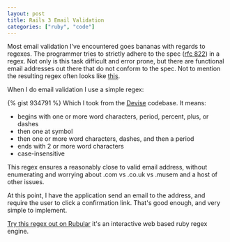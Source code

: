 ```yaml
---
layout: post
title: Rails 3 Email Validation
categories: ["ruby", "code"]
---
```


Most email validation I've encountered goes bananas with regards to regexes. The programmer tries to strictly adhere to the spec ([rfc 822](http://www.ietf.org/rfc/rfc0822.txt)) in a regex. Not only is this task difficult and error prone, but there are functional email addresses out there that do not conform to the spec. Not to mention the resulting regex often looks like [this](http://www.ex-parrot.com/pdw/Mail-RFC822-Address.html).

When I do email validation I use a simple regex:

{% gist 934791 %}
Which I took from the [Devise](http://github.com/platformatec/devise) codebase. It means:

* begins with one or more word characters, period, percent, plus, or dashes
* then one at symbol
* then one or more word characters, dashes, and then a period
* ends with 2 or more word characters
* case-insensitive

This regex ensures a reasonably close to valid email address, without enumerating and worrying about .com vs .co.uk vs .musem and a host of other issues.

At this point, I have the application send an email to the address, and require the user to click a confirmation link. That's good enough, and very simple to implement.

[Try this regex out on Rubular](http://rubular.com/r/YTzbCkatJy) it's an interactive web based ruby regex engine.

